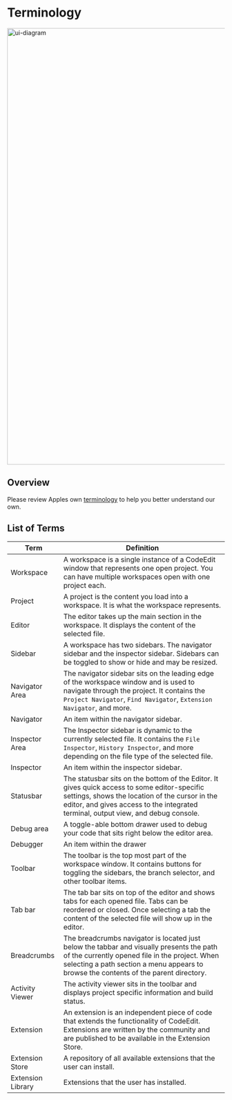 # Terminology

<img width="1012" alt="ui-diagram" src="https://user-images.githubusercontent.com/806104/195379883-ebafb0cd-905f-42cd-90e5-2032444f9c3f.png">

## Overview

Please review  Apples own [terminology](https://developer.apple.com/design/human-interface-guidelines/macos/overview/visual-index/) to help you better understand our own.

## List of Terms

| Term               | Definition                                                                                                                                                                                                                           |
| ------------------ | ------------------------------------------------------------------------------------------------------------------------------------------------------------------------------------------------------------------------------------ |
| Workspace          | A workspace is a single instance of a CodeEdit window that represents one open project. You can have multiple workspaces open with one project each.                                                                                 |
| Project            | A project is the content you load into a workspace. It is what the workspace represents.                                                                                                                                             |
| Editor             | The editor takes up the main section in the workspace. It displays the content of the selected file.                                                                                                                                 |
| Sidebar            | A workspace has two sidebars. The navigator sidebar and the inspector sidebar. Sidebars can be toggled to show or hide and may be resized.                                                                                           |
| Navigator Area     | The navigator sidebar sits on the leading edge of the workspace window and is used to navigate through the project. It contains the `Project Navigator`, `Find Navigator`, `Extension Navigator`, and more.                          |
| Navigator          | An item within the navigator sidebar.                                                                                                                                                                                                |
| Inspector Area     | The Inspector sidebar is dynamic to the currently selected file. It contains the `File Inspector`, `History Inspector`, and more depending on the file type of the selected file.                                                    |
| Inspector          | An item within the inspector sidebar.                                                                                                                                                                                                |
| Statusbar          | The statusbar sits on the bottom of the Editor. It gives quick access to some editor-specific settings, shows the location of the cursor in the editor, and gives access to the integrated terminal, output view, and debug console. |
| Debug area         | A toggle-able bottom drawer used to debug your code that sits right below the editor area.                                                                                                                                            |
| Debugger           | An item within the drawer                                                                                                                                                                                                            |
| Toolbar            | The toolbar is the top most part of the workspace window. It contains buttons for toggling the sidebars, the branch selector, and other toolbar items.                                                                               |
| Tab bar            | The tab bar sits on top of the editor and shows tabs for each opened file. Tabs can be reordered or closed. Once selecting a tab the content of the selected file will show up in the editor.                                        |
| Breadcrumbs        | The breadcrumbs navigator is located just below the tabbar and visually presents the path of the currently opened file in the project. When selecting a path section a menu appears to browse the contents of the parent directory.  |
| Activity Viewer    | The activity viewer sits in the toolbar and displays project specific information and build status.                                                                                                                                    |
| Extension          | An extension is an independent piece of code that extends the functionality of CodeEdit. Extensions are written by the community and are published to be available in the Extension Store.                                           |
| Extension Store    | A repository of all available extensions that the user can install.                                                                                                                                                                  |
| Extension Library | Extensions that the user has installed.
